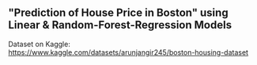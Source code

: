 ## "Prediction of House Price in Boston" using Linear & Random-Forest-Regression Models
Dataset on Kaggle: https://www.kaggle.com/datasets/arunjangir245/boston-housing-dataset
